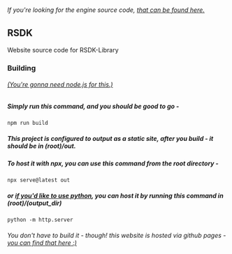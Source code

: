 ###### If you're looking for the engine source code, [that can be found here.](https://github.com/Jdsle/RSDK-Library-src) 
## RSDK

Website source code for RSDK-Library

### Building
###### [(You're gonna need node.js for this.)](https://nodejs.org/en/download/package-manager)
##### Simply run this command, and you should be good to go -
```
npm run build
```

##### This project is configured to output as a static site, after you build - it should be in (root)/out.
##### To host it with npx, you can use this command from the root directory -
```
npx serve@latest out
```

##### or [if you'd like to use python](https://www.python.org/downloads/), you can host it by running this command in (root)/(output_dir)
```
python -m http.server
```

###### You don't *have* to build it - though! this website is hosted via github pages - [you can find that here :)](https://jdsle.github.io/RSDK)
